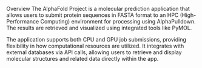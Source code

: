 Overview
The AlphaFold Project is a molecular prediction application that allows users to submit protein sequences in FASTA format to an HPC (High-Performance Computing) environment for processing using AlphaPulldown. The results are retrieved and visualized using integrated tools like PyMOL.

The application supports both CPU and GPU job submissions, providing flexibility in how computational resources are utilized. It integrates with external databases via API calls, allowing users to retrieve and display molecular structures and related data directly within the app.


